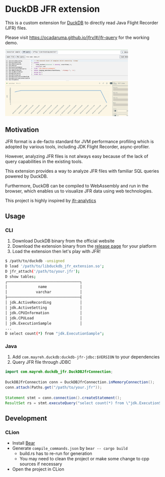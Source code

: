# DuckDB JFR extension

This is a custom extension for [DuckDB](https://duckdb.org/) to directly read Java Flight Recorder (JFR) files.

Please visit https://ocadaruma.github.io/jfrv/#/jfr-query for the working demo.

<img src="./images/jfrv1.png" width="400">

## Motivation

JFR format is a de-facto standard for JVM performance profiling which is adopted by various tools, including JDK Flight Recorder, async-profiler.

However, analyzing JFR files is not always easy because of the lack of query capabilities in the existing tools.

This extension provides a way to analyze JFR files with familiar SQL queries powered by DuckDB.

Furthermore, DuckDB can be compiled to WebAssembly and run in the browser, which enables us to visualize JFR data using web technologies.

This project is highly inspired by [jfr-analytics](https://github.com/moditect/jfr-analytics)

## Usage

### CLI

1. Download DuckDB binary from the official website
2. Download the extension binary from the [release page](https://github.com/ocadaruma/duckdb-jfr-extension/releases) for your platform
3. Load the extension then let's play with JFR!
 
```bash
$ /path/to/duckdb -unsigned
D load '/path/to/libduckdb_jfr_extension.so';
D jfr_attach('/path/to/your.jfr');
D show tables;
┌─────────────────────────────────┐
│              name               │
│             varchar             │
├─────────────────────────────────┤
│ jdk.ActiveRecording             │
│ jdk.ActiveSetting               │
│ jdk.CPUInformation              │
│ jdk.CPULoad                     │
│ jdk.ExecutionSample             │
...
D select count(*) from "jdk.ExecutionSample";
```

### Java

1. Add `com.mayreh.duckdb:duckdb-jfr-jdbc:$VERSION` to your dependencies
2. Query JFR file through JDBC

```java
import com.mayreh.duckdb_jfr.DuckDBJfrConnection;

DuckDBJfrConnection conn = DuckDBJfrConnection.inMemoryConnection();
conn.attach(Paths.get("/path/to/your.jfr"));

Statement stmt = conn.connection().createStatement();
ResultSet rs = stmt.executeQuery("select count(*) from \"jdk.ExecutionSample\"");
```

## Development

### CLion

- Install [Bear](https://github.com/rizsotto/Bear)
- Generate `compile_commands.json` by `bear -- cargo build`
  * build.rs has to re-run for generation
  * You may need to clean the project or make some change to cpp sources if necessary
- Open the project in CLion
